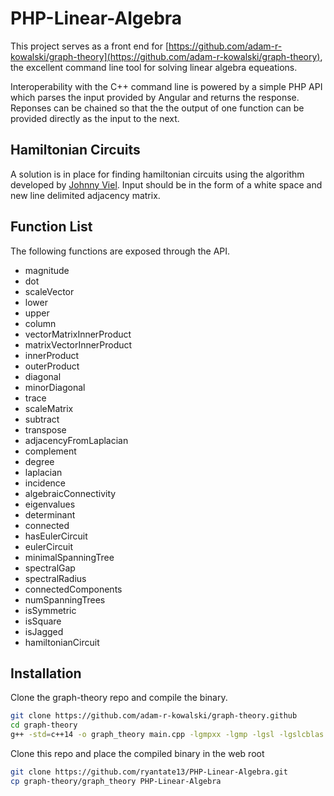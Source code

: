 # PHP-Linear-Algebra
This project serves as a front end for [https://github.com/adam-r-kowalski/graph-theory](https://github.com/adam-r-kowalski/graph-theory), the excellent command line tool for solving linear algebra equeations.

Interoperability with the C++ command line is powered by a simple PHP API which parses the input provided by Angular and returns the response. Reponses can be chained so that the the output of one function can be provided directly as the input to the next.

## Hamiltonian Circuits
A solution is in place for finding hamiltonian circuits using the algorithm developed by [Johnny Viel](https://github.com/JohnnyViel). Input should be in the form of a white space and new line delimited adjacency matrix.

## Function List

The following functions are exposed through the API.

* magnitude
* dot
* scaleVector
* lower
* upper
* column
* vectorMatrixInnerProduct
* matrixVectorInnerProduct
* innerProduct
* outerProduct
* diagonal
* minorDiagonal
* trace
* scaleMatrix
* subtract
* transpose
* adjacencyFromLaplacian
* complement
* degree
* laplacian
* incidence
* algebraicConnectivity
* eigenvalues
* determinant
* connected
* hasEulerCircuit
* eulerCircuit
* minimalSpanningTree
* spectralGap
* spectralRadius
* connectedComponents
* numSpanningTrees
* isSymmetric
* isSquare
* isJagged
* hamiltonianCircuit

## Installation

Clone the graph-theory repo and compile the binary.

```bash
git clone https://github.com/adam-r-kowalski/graph-theory.github
cd graph-theory
g++ -std=c++14 -o graph_theory main.cpp -lgmpxx -lgmp -lgsl -lgslcblas -lm -g
```

Clone this repo and place the compiled binary in the web root

```bash
git clone https://github.com/ryantate13/PHP-Linear-Algebra.git
cp graph-theory/graph_theory PHP-Linear-Algebra
```